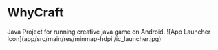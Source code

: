 # WhyCraft
Java Project for running creative java  game on Android.
![App Launcher Icon](app/src/main/res/minmap-hdpi
/ic_launcher.jpg)
